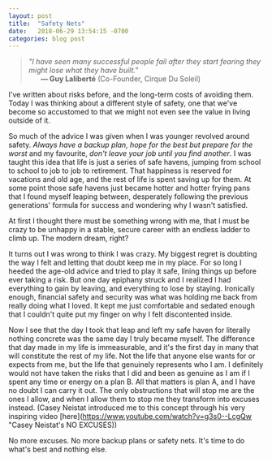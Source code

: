 ```yaml
---
layout: post
title:  "Safety Nets"
date:   2018-06-29 13:54:15 -0700
categories: blog post
---
```


>*"I have seen many successful people fail after they start fearing they might lose what they have built."*       
>&nbsp;&nbsp;&nbsp;&nbsp;&nbsp;&nbsp;__&mdash; Guy Laliberté__ (Co-Founder, Cirque Du Soleil)

I've written about risks before, and the long-term costs of avoiding them. Today I was thinking about a different style of safety, one that we've become so accustomed to that we might not even see the value in living outside of it.

So much of the advice I was given when I was younger revolved around safety. *Always have a backup plan, hope for the best but prepare for the worst* and my favourite, *don't leave your job until you find another*.
I was taught this idea that life is just a series of safe havens, jumping from school to school to job to job to retirement. That happiness is reserved for vacations and old age, and the rest of life is spent saving up for them. At some point those safe havens just became hotter and hotter frying pans that I found myself leaping between, desperately following the previous generations' formula for success and wondering why I wasn't satisfied.

At first I thought there must be something wrong with me, that I must be crazy to be unhappy in a stable, secure career with an endless ladder to climb up. The modern dream, right?

It turns out I was wrong to think I was crazy. My biggest regret is doubting the way I felt and letting that doubt keep me in my place. For so long I heeded the age-old advice and tried to play it safe, lining things up before ever taking a risk. But one day epiphany struck and I realized I had everything to gain by leaving, and everything to lose by staying. Ironically enough, financial safety and security was what was holding me back from really doing what I loved. It kept me just comfortable and sedated enough that I couldn't quite put my finger on why I felt discontented inside. 

Now I see that the day I took that leap and left my safe haven for literally nothing concrete was the same day I truly became myself. The difference that day made in my life is immeasurable, and it's the first day in many that will constitute the rest of my life. Not the life that anyone else wants for or expects from me, but the life that genuinely represents who I am. I definitely would not have taken the risks that I did and been as genuine as I am if I spent any time or energy on a plan B. All that matters is plan A, and I have no doubt I can carry it out. The only obstructions that will stop me are the ones I allow, and when I allow them to stop me they transform into excuses instead. (Casey Neistat introduced me to this concept through his very inspiring video [here](https://www.youtube.com/watch?v=g3s0--LcgQw "Casey Neistat's NO EXCUSES))

No more excuses. No more backup plans or safety nets. It's time to do what's best and nothing else.










